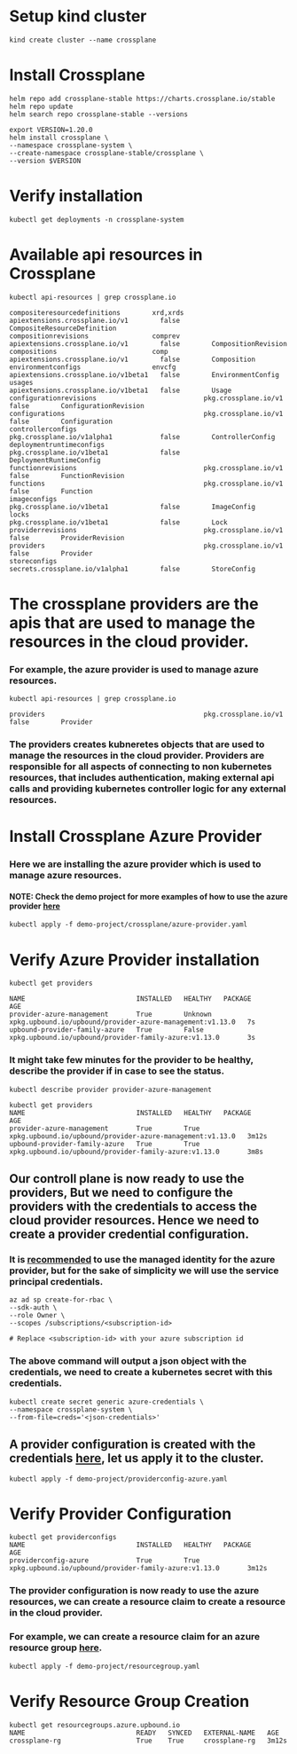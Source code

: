# Setup kind cluster
```
kind create cluster --name crossplane
```

# Install Crossplane
```
helm repo add crossplane-stable https://charts.crossplane.io/stable
helm repo update
helm search repo crossplane-stable --versions

export VERSION=1.20.0
helm install crossplane \
--namespace crossplane-system \
--create-namespace crossplane-stable/crossplane \
--version $VERSION
```

# Verify installation
```
kubectl get deployments -n crossplane-system
```

# Available api resources in Crossplane
```
kubectl api-resources | grep crossplane.io

compositeresourcedefinitions        xrd,xrds     apiextensions.crossplane.io/v1        false        CompositeResourceDefinition
compositionrevisions                comprev      apiextensions.crossplane.io/v1        false        CompositionRevision
compositions                        comp         apiextensions.crossplane.io/v1        false        Composition
environmentconfigs                  envcfg       apiextensions.crossplane.io/v1beta1   false        EnvironmentConfig
usages                                           apiextensions.crossplane.io/v1beta1   false        Usage
configurationrevisions                           pkg.crossplane.io/v1                  false        ConfigurationRevision
configurations                                   pkg.crossplane.io/v1                  false        Configuration
controllerconfigs                                pkg.crossplane.io/v1alpha1            false        ControllerConfig
deploymentruntimeconfigs                         pkg.crossplane.io/v1beta1             false        DeploymentRuntimeConfig
functionrevisions                                pkg.crossplane.io/v1                  false        FunctionRevision
functions                                        pkg.crossplane.io/v1                  false        Function
imageconfigs                                     pkg.crossplane.io/v1beta1             false        ImageConfig
locks                                            pkg.crossplane.io/v1beta1             false        Lock
providerrevisions                                pkg.crossplane.io/v1                  false        ProviderRevision
providers                                        pkg.crossplane.io/v1                  false        Provider
storeconfigs                                     secrets.crossplane.io/v1alpha1        false        StoreConfig

```

# The crossplane providers are the apis that are used to manage the resources in the cloud provider.
### For example, the azure provider is used to manage azure resources.
```
kubectl api-resources | grep crossplane.io

providers                                        pkg.crossplane.io/v1                  false        Provider
```
### The providers creates kubneretes objects that are used to manage the resources in the cloud provider. Providers are responsible for all aspects of connecting to non kubernetes resources, that includes authentication, making external api calls and providing kubernetes controller logic for any external resources.

# Install Crossplane Azure Provider
### Here we are installing the azure provider which is used to manage azure resources.
#### NOTE: Check the demo project for more examples of how to use the azure provider [here](../demo-project/)

```
kubectl apply -f demo-project/crossplane/azure-provider.yaml
```
# Verify Azure Provider installation
```
kubectl get providers

NAME                            INSTALLED   HEALTHY   PACKAGE                                                     AGE
provider-azure-management       True        Unknown   xpkg.upbound.io/upbound/provider-azure-management:v1.13.0   7s
upbound-provider-family-azure   True        False     xpkg.upbound.io/upbound/provider-family-azure:v1.13.0       3s

```

### It might take few minutes for the provider to be healthy, describe the provider if in case to see the status.

```
kubectl describe provider provider-azure-management

kubectl get providers
NAME                            INSTALLED   HEALTHY   PACKAGE                                                     AGE
provider-azure-management       True        True      xpkg.upbound.io/upbound/provider-azure-management:v1.13.0   3m12s
upbound-provider-family-azure   True        True      xpkg.upbound.io/upbound/provider-family-azure:v1.13.0       3m8s
```

## Our controll plane is now ready to use the providers, But we need to configure the providers with the credentials to access the cloud provider resources. Hence we need to create a provider credential configuration.

### It is [recommended](https://marketplace.upbound.io/providers/upbound/provider-family-azure/v1.13.0/resources/azure.upbound.io/ProviderConfig/v1beta1) to use the managed identity for the azure provider, but for the sake of simplicity we will use the service principal credentials.

```
az ad sp create-for-rbac \
--sdk-auth \
--role Owner \
--scopes /subscriptions/<subscription-id> 

# Replace <subscription-id> with your azure subscription id
```

### The above command will output a json object with the credentials, we need to create a kubernetes secret with this credentials.

```
kubectl create secret generic azure-credentials \
--namespace crossplane-system \
--from-file=creds='<json-credentials>'
```

## A provider configuration is created with the credentials [here](../demo-project/providerconfig-azure.yaml), let us apply it to the cluster.

```
kubectl apply -f demo-project/providerconfig-azure.yaml
```

# Verify Provider Configuration
```
kubectl get providerconfigs
NAME                            INSTALLED   HEALTHY   PACKAGE                                                     AGE
providerconfig-azure            True        True      xpkg.upbound.io/upbound/provider-family-azure:v1.13.0       3m12s
```

### The provider configuration is now ready to use the azure resources, we can create a resource claim to create a resource in the cloud provider.
### For example, we can create a resource claim for an azure resource group [here](../demo-project/resourcegroup.yaml).

```
kubectl apply -f demo-project/resourcegroup.yaml
```

# Verify Resource Group Creation
```
kubectl get resourcegroups.azure.upbound.io
NAME                            READY   SYNCED   EXTERNAL-NAME   AGE
crossplane-rg                   True    True     crossplane-rg   3m12s
```